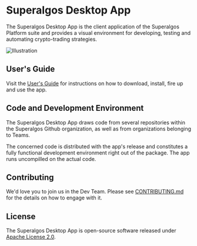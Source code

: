 # Superalgos Desktop App

The Superalgos Desktop App is the client application of the Superalgos Platform suite and provides a visual environment for developing, testing and automating crypto-trading strategies.

![Illustration](https://user-images.githubusercontent.com/13994516/63528460-4550ae80-c503-11e9-8db6-22995e0b9c16.gif)

## User's Guide

Visit the [User's Guide](https://github.com/Superalgos/DesktopApp/wiki) for instructions on how to download, install, fire up and use the app. 

## Code and Development Environment

The Superalgos Desktop App draws code from several repositories within the Superalgos Github organization, as well as from organizations belonging to Teams.

The concerned code is distributed with the app's release and constitutes a fully functional development environment right out of the package. The app runs uncompilled on the actual code.

## Contributing

We'd love you to join us in the Dev Team. Please see [CONTRIBUTING.md](https://github.com/Superalgos/DesktopApp/blob/master/CONTRIBUTING.md) for the details on how to engage with it.

## License

The Superalgos Desktop App is open-source software released under [Apache License 2.0](https://github.com/Superalgos/DesktopApp/blob/master/LICENSE).
